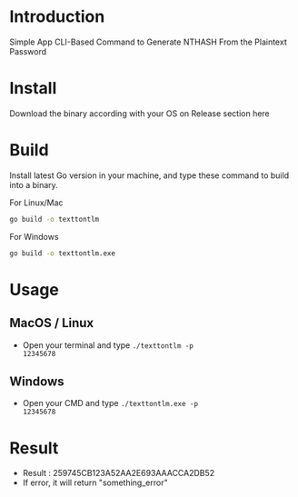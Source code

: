 # Introduction
Simple App CLI-Based Command to Generate NTHASH From the Plaintext Password

# Install
Download the binary according with your OS on Release section here

# Build
Install latest Go version in your machine, and type these command to build into a binary.

For Linux/Mac
```bash
go build -o texttontlm
```

For Windows
```bash
go build -o texttontlm.exe
```

# Usage 
## MacOS / Linux
- Open your terminal and type <code>./texttontlm -p 12345678</code>

## Windows
- Open your CMD and type <code>./texttontlm.exe -p 12345678</code>

# Result
- Result : 259745CB123A52AA2E693AAACCA2DB52
- If error, it will return "something_error"

